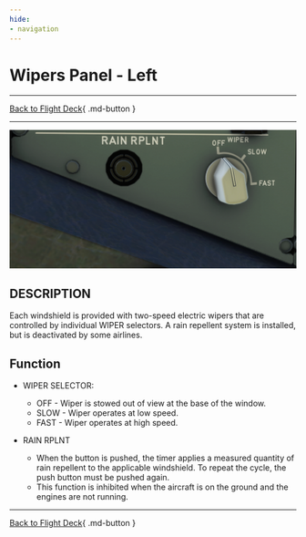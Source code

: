```yaml
---
hide:
- navigation
---
```



# Wipers Panel - Left

---

[Back to Flight Deck](../index.md){ .md-button }

---

![Wipers Panel - Left](../../../assets/a32nx-briefing/overhead-panel/Wipers-Left.png "Wipers Panel - Left")

## DESCRIPTION

Each windshield is provided with two-speed electric wipers that are controlled by individual WIPER selectors. A rain repellent system is installed, but is deactivated by some airlines.

## Function

- WIPER SELECTOR:
    - OFF - Wiper is stowed out of view at the base of the window.
    - SLOW - Wiper operates at low speed.
    - FAST - Wiper operates at high speed.

- RAIN RPLNT
    - When the button is pushed, the timer applies a measured quantity of rain repellent to the applicable windshield. To repeat the cycle, the push button must be pushed again.
    - This function is inhibited when the aircraft is on the ground and the engines are not running.

---

[Back to Flight Deck](../index.md){ .md-button }
